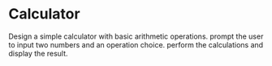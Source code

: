# Calculator
Design a simple calculator with basic arithmetic operations. prompt the user to input two numbers and an operation choice. perform the calculations and display the result.
